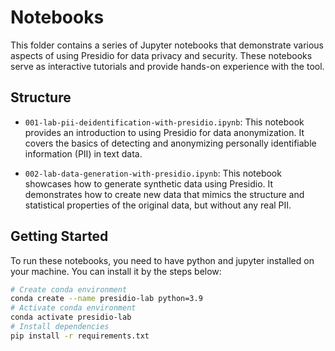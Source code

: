 # Notebooks

This folder contains a series of Jupyter notebooks that demonstrate various aspects of using Presidio for data privacy and security. These notebooks serve as interactive tutorials and provide hands-on experience with the tool.

## Structure
- `001-lab-pii-deidentification-with-presidio.ipynb`: This notebook provides an introduction to using Presidio for data anonymization. It covers the basics of detecting and anonymizing personally identifiable information (PII) in text data.

- `002-lab-data-generation-with-presidio.ipynb`: This notebook showcases how to generate synthetic data using Presidio. It demonstrates how to create new data that mimics the structure and statistical properties of the original data, but without any real PII.

## Getting Started

To run these notebooks, you need to have python and jupyter installed on your machine. You can install it by the steps below:

```bash
# Create conda environment
conda create --name presidio-lab python=3.9
# Activate conda environment
conda activate presidio-lab
# Install dependencies
pip install -r requirements.txt
